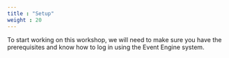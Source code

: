 ```yaml
---
title : "Setup"
weight : 20
---
```


To start working on this workshop, we will need to make sure you have the prerequisites and know how to log in using the Event Engine system.